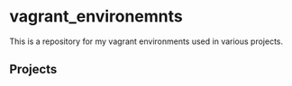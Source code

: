 # vagrant_environemnts

This is a repository for my vagrant environments used in various projects.

## Projects

